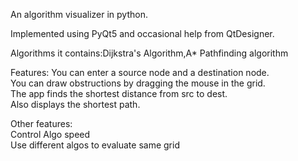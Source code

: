 An algorithm visualizer in python.

Implemented using PyQt5 and occasional help from QtDesigner.

Algorithms it contains:Dijkstra's Algorithm,A* Pathfinding algorithm

Features:
You can enter a source node and a destination node.</br>
You can draw obstructions by dragging the mouse in the grid.</br>
The app finds the shortest distance from src to dest.</br>
Also displays the shortest path.</br>

Other features:  
Control Algo speed  
Use different algos to evaluate same grid  


